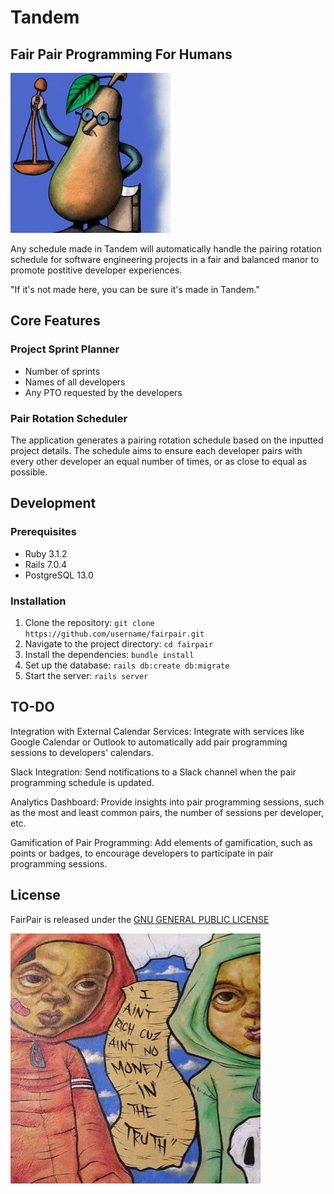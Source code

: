 # Tandem
Fair Pair Programming For Humans
---

![The Honorable Judge Fair Pear](pear.png?raw=true "The Honorable Judge Fair Pear")

Any schedule made in Tandem will automatically handle the pairing rotation schedule for software engineering projects in a fair and balanced manor to promote postitive developer experiences.

"If it's not made here, you can be sure it's made in Tandem."

## Core Features

### Project Sprint Planner
- Number of sprints
- Names of all developers
- Any PTO requested by the developers

### Pair Rotation Scheduler
The application generates a pairing rotation schedule based on the inputted project details. The schedule aims to ensure each developer pairs with every other developer an equal number of times, or as close to equal as possible.

## Development

### Prerequisites
- Ruby 3.1.2
- Rails 7.0.4
- PostgreSQL 13.0

### Installation
1. Clone the repository: `git clone https://github.com/username/fairpair.git`
2. Navigate to the project directory: `cd fairpair`
3. Install the dependencies: `bundle install`
4. Set up the database: `rails db:create db:migrate`
5. Start the server: `rails server`

## TO-DO

Integration with External Calendar Services: Integrate with services like Google Calendar or Outlook to automatically add pair programming sessions to developers' calendars.

Slack Integration: Send notifications to a Slack channel when the pair programming schedule is updated.

Analytics Dashboard: Provide insights into pair programming sessions, such as the most and least common pairs, the number of sessions per developer, etc.

Gamification of Pair Programming: Add elements of gamification, such as points or badges, to encourage developers to participate in pair programming sessions.

## License 

FairPair is released under the [GNU GENERAL PUBLIC LICENSE](LICENSE)

![Can't get a dolla outta me](license.jpg?raw=true "Can't get a dolla outta me")

